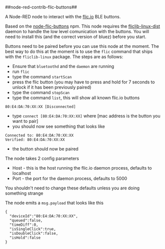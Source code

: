 ##node-red-contrib-flic-buttons##

A Node-RED node to interact with the [flic.io][1] BLE buttons.

Based on the [node-flic-buttons][2] npm. This node requires the 
[fliclib-linux-dist][3] daemon to handle the low level comunication 
with the buttons. You will need to install this (and the correct 
version of bluez) before you start.

Buttons need to be paired before you can use this node at the moment. 
The best way to do this at the moment is to use the `flic` command 
that ships with the `fliclib-linux` package. The steps are as follows:

 - Ensure that `bluetoothd` and the `daemon` are running
 - run `flic`
 - type the command `startScan`
 - press the flic button (you may have to press and hold for 7 seconds 
 to unlock if it has been previously paired)
 - type the command `stopScan`
 - type the command `list`, this will show all known flic.io buttons
```
80:E4:DA:70:XX:XX [Disconnected]
```
 - type `connect [80:E4:DA:70:XX:XX]` where [mac address is the button you want
 to pair]
 - you should now see something that looks like 
```
Connected to: 80:E4:DA:70:XX:XX
Verified: 80:E4:DA:70:XX:XX
```
 - the button should now be paired

The node takes 2 config parameters

 - Host - this is the host running the flic.io daemon process, defaults to localhost
 - Port - the port for the daemon process, defaults to 5000

You shouldn't need to change these defaults unless you are doing something strange

The node emits a `msg.payload` that looks like this
```
{
  "deviceId":"80:E4:DA:70:XX:XX",
  "queued":false,
  "timeDiff":0,
  "isSingleClick":true,
  "isDoubleClick":false,
  "isHold":false
}
```



[1]: https://flic.io/?r=985093
[2]: https://www.npmjs.com/package/node-flic-buttons
[3]: https://github.com/50ButtonsEach/fliclib-linux-dist
